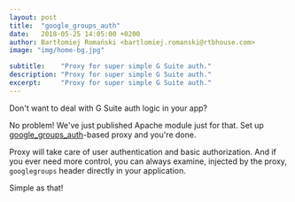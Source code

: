 ```yaml
---
layout: post
title:  "google_groups_auth"
date:   2018-05-25 14:05:00 +0200
author: Bartłomiej Romański <bartlomiej.romanski@rtbhouse.com>
image: "img/home-bg.jpg"

subtitle:    "Proxy for super simple G Suite auth."
description: "Proxy for super simple G Suite auth."
excerpt:     "Proxy for super simple G Suite auth."
---
```


Don't want to deal with G Suite auth logic in your app? 

No problem! We've just published Apache module just for that. Set up <a href="https://github.com/RTBHOUSE/google_groups_auth">google_groups_auth</a>-based proxy and you're done.

Proxy will take care of user authentication and basic authorization. And if you ever need more control, you can always examine, injected by the proxy, `googlegroups` header directly in your application.

Simple as that!

